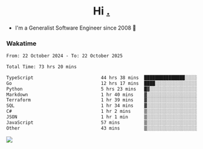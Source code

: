 <h1 align="center">Hi <a href="https://www.hackerrank.com/erasmosaraujo">.</a></h1>
 
- I'm a Generalist Software Engineer  since 2008 🚀
<!--  
<p align="left">
  <a href="https://github.com/erasmosoares/github-readme-stats">
    <img
      align="center"
      src="https://github-readme-stats.vercel.app/api/top-langs/?username=erasmosoares&theme=radical&layout=compact"
    />
  </a>
  <a href="https://github.com/erasmosoares/github-readme-stats">
    [![Harlok's WakaTime stats](https://github-readme-stats.vercel.app/api/wakatime?username=ffflabs)](https://github.com/anuraghazra/github-readme-stats)
  </a>
</p>

<!--
 ### Repo 
 
<p align="left">
 <a href="https://github.com/erasmosoares/github-readme-stats">
    <img
      align="center"
      height="165"
      src="https://github-readme-stats.vercel.app/api/pin?username=erasmosoares&repo=sample-node&title_color=fff&icon_color=f9f9f9&text_color=9f9f9f&bg_color=151515"
    />
  </a>
  <a href="https://github.com/erasmosoares/github-readme-stats">
    <img
      align="center"
      height="165"
      src="https://github-readme-stats.vercel.app/api/pin?username=erasmosoares&repo=sample-node&title_color=fff&icon_color=f9f9f9&text_color=9f9f9f&bg_color=151515"
    />
  </a>
</p>
-->

 ### Wakatime 

<!--START_SECTION:waka-->

```txt
From: 22 October 2024 - To: 22 October 2025

Total Time: 73 hrs 20 mins

TypeScript                         44 hrs 38 mins  ███████████████░░░░░░░░░░   60.28 %
Go                                 12 hrs 17 mins  ████░░░░░░░░░░░░░░░░░░░░░   16.60 %
Python                             5 hrs 23 mins   █▓░░░░░░░░░░░░░░░░░░░░░░░   07.29 %
Markdown                           1 hr 40 mins    ▓░░░░░░░░░░░░░░░░░░░░░░░░   02.25 %
Terraform                          1 hr 39 mins    ▓░░░░░░░░░░░░░░░░░░░░░░░░   02.25 %
SQL                                1 hr 34 mins    ▓░░░░░░░░░░░░░░░░░░░░░░░░   02.14 %
C#                                 1 hr 2 mins     ▒░░░░░░░░░░░░░░░░░░░░░░░░   01.41 %
JSON                               1 hr 1 min      ▒░░░░░░░░░░░░░░░░░░░░░░░░   01.39 %
JavaScript                         57 mins         ▒░░░░░░░░░░░░░░░░░░░░░░░░   01.30 %
Other                              43 mins         ▒░░░░░░░░░░░░░░░░░░░░░░░░   00.97 %
```

<!--END_SECTION:waka-->

![](https://komarev.com/ghpvc/?username=erasmosoares&color=brightgreen)
